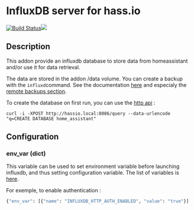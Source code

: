 # InfluxDB server for hass.io
[![Build Status](https://travis-ci.org/bestlibre/hassio-addons.svg?branch=master)](https://travis-ci.org/bestlibre/hassio-addons)[![](https://images.microbadger.com/badges/version/bestlibre/armhf-influxdb.svg)](https://microbadger.com/images/bestlibre/armhf-influxdb "Get your own version badge on microbadger.com")

## Description

This addon provide an influxdb database to store data from homeassistant and/or use it for data retrieval.

The data are stored in the addon /data volume. You can create a backup with the `influxd`command. See the documentation [here](https://docs.influxdata.com/influxdb/v1.2/administration/backup_and_restore/) and especialy the [remote backups section](https://docs.influxdata.com/influxdb/v1.2/administration/backup_and_restore/#remote-backups).

To create the database on first run, you can use the [http api](https://docs.influxdata.com/influxdb/v1.3/guides/writing_data/) : 
```
curl -i -XPOST http://hassio.local:8086/query --data-urlencode "q=CREATE DATABASE home_assistant"
```

## Configuration

### env_var (dict)

This variable can be used to set environment variable before launching influxdb, and thus setting configuration variable. The list of variables is [here](https://docs.influxdata.com/influxdb/v1.3/administration/config). 

For exemple, to enable authentication :
``` python
{"env_var": [{"name": "INFLUXDB_HTTP_AUTH_ENABLED", "value": "true"}]
```

